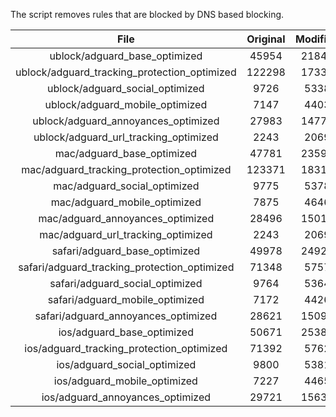 The script removes rules that are blocked by DNS based blocking.


| File | Original | Modified |
|:----:|:-----:|:-----:|
| ublock/adguard_base_optimized | 45954 | 21843 |
| ublock/adguard_tracking_protection_optimized | 122298 | 17336 |
| ublock/adguard_social_optimized | 9726 | 5338 |
| ublock/adguard_mobile_optimized | 7147 | 4403 |
| ublock/adguard_annoyances_optimized | 27983 | 14773 |
| ublock/adguard_url_tracking_optimized | 2243 | 2069 |
| mac/adguard_base_optimized | 47781 | 23590 |
| mac/adguard_tracking_protection_optimized | 123371 | 18312 |
| mac/adguard_social_optimized | 9775 | 5378 |
| mac/adguard_mobile_optimized | 7875 | 4646 |
| mac/adguard_annoyances_optimized | 28496 | 15018 |
| mac/adguard_url_tracking_optimized | 2243 | 2069 |
| safari/adguard_base_optimized | 49978 | 24925 |
| safari/adguard_tracking_protection_optimized | 71348 | 5757 |
| safari/adguard_social_optimized | 9764 | 5364 |
| safari/adguard_mobile_optimized | 7172 | 4426 |
| safari/adguard_annoyances_optimized | 28621 | 15091 |
| ios/adguard_base_optimized | 50671 | 25387 |
| ios/adguard_tracking_protection_optimized | 71392 | 5762 |
| ios/adguard_social_optimized | 9800 | 5381 |
| ios/adguard_mobile_optimized | 7227 | 4465 |
| ios/adguard_annoyances_optimized | 29721 | 15631 |